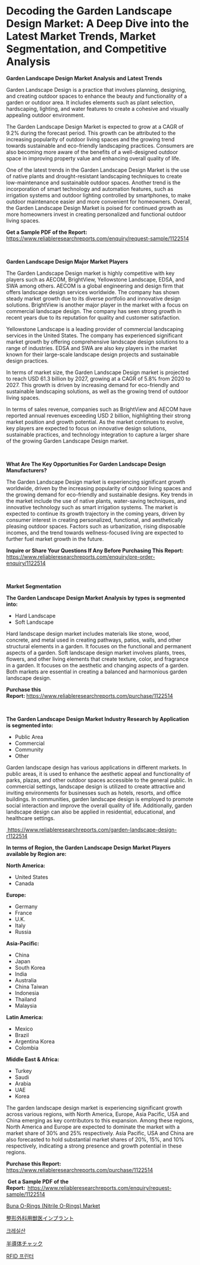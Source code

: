 <p><h1>Decoding the Garden Landscape Design Market: A Deep Dive into the Latest Market Trends, Market Segmentation, and Competitive Analysis</h1></p><p><strong>Garden Landscape Design Market Analysis and Latest Trends</strong></p>
<p><p>Garden Landscape Design is a practice that involves planning, designing, and creating outdoor spaces to enhance the beauty and functionality of a garden or outdoor area. It includes elements such as plant selection, hardscaping, lighting, and water features to create a cohesive and visually appealing outdoor environment.</p><p>The Garden Landscape Design Market is expected to grow at a CAGR of 9.2% during the forecast period. This growth can be attributed to the increasing popularity of outdoor living spaces and the growing trend towards sustainable and eco-friendly landscaping practices. Consumers are also becoming more aware of the benefits of a well-designed outdoor space in improving property value and enhancing overall quality of life.</p><p>One of the latest trends in the Garden Landscape Design Market is the use of native plants and drought-resistant landscaping techniques to create low-maintenance and sustainable outdoor spaces. Another trend is the incorporation of smart technology and automation features, such as irrigation systems and outdoor lighting controlled by smartphones, to make outdoor maintenance easier and more convenient for homeowners. Overall, the Garden Landscape Design Market is poised for continued growth as more homeowners invest in creating personalized and functional outdoor living spaces.</p></p>
<p><strong>Get a Sample PDF of the Report:&nbsp;</strong> <a href="https://www.reliableresearchreports.com/enquiry/request-sample/1122514">https://www.reliableresearchreports.com/enquiry/request-sample/1122514</a></p>
<p>&nbsp;</p>
<p><strong>Garden Landscape Design Major Market Players</strong></p>
<p><p>The Garden Landscape Design market is highly competitive with key players such as AECOM, BrightView, Yellowstone Landscape, EDSA, and SWA among others. AECOM is a global engineering and design firm that offers landscape design services worldwide. The company has shown steady market growth due to its diverse portfolio and innovative design solutions. BrightView is another major player in the market with a focus on commercial landscape design. The company has seen strong growth in recent years due to its reputation for quality and customer satisfaction.</p><p>Yellowstone Landscape is a leading provider of commercial landscaping services in the United States. The company has experienced significant market growth by offering comprehensive landscape design solutions to a range of industries. EDSA and SWA are also key players in the market known for their large-scale landscape design projects and sustainable design practices.</p><p>In terms of market size, the Garden Landscape Design market is projected to reach USD 61.3 billion by 2027, growing at a CAGR of 5.8% from 2020 to 2027. This growth is driven by increasing demand for eco-friendly and sustainable landscaping solutions, as well as the growing trend of outdoor living spaces.</p><p>In terms of sales revenue, companies such as BrightView and AECOM have reported annual revenues exceeding USD 2 billion, highlighting their strong market position and growth potential. As the market continues to evolve, key players are expected to focus on innovative design solutions, sustainable practices, and technology integration to capture a larger share of the growing Garden Landscape Design market.</p></p>
<p>&nbsp;</p>
<p><strong>What Are The Key Opportunities For Garden Landscape Design Manufacturers?</strong></p>
<p><p>The Garden Landscape Design market is experiencing significant growth worldwide, driven by the increasing popularity of outdoor living spaces and the growing demand for eco-friendly and sustainable designs. Key trends in the market include the use of native plants, water-saving techniques, and innovative technology such as smart irrigation systems. The market is expected to continue its growth trajectory in the coming years, driven by consumer interest in creating personalized, functional, and aesthetically pleasing outdoor spaces. Factors such as urbanization, rising disposable incomes, and the trend towards wellness-focused living are expected to further fuel market growth in the future.</p></p>
<p><strong>Inquire or Share Your Questions If Any Before Purchasing This Report:</strong> <a href="https://www.reliableresearchreports.com/enquiry/pre-order-enquiry/1122514">https://www.reliableresearchreports.com/enquiry/pre-order-enquiry/1122514</a></p>
<p>&nbsp;</p>
<p><strong>Market Segmentation</strong></p>
<p><strong>The Garden Landscape Design Market Analysis by types is segmented into:</strong></p>
<p><ul><li>Hard Landscape</li><li>Soft Landscape</li></ul></p>
<p><p>Hard landscape design market includes materials like stone, wood, concrete, and metal used in creating pathways, patios, walls, and other structural elements in a garden. It focuses on the functional and permanent aspects of a garden. Soft landscape design market involves plants, trees, flowers, and other living elements that create texture, color, and fragrance in a garden. It focuses on the aesthetic and changing aspects of a garden. Both markets are essential in creating a balanced and harmonious garden landscape design.</p></p>
<p><strong>Purchase this Report:&nbsp;</strong><a href="https://www.reliableresearchreports.com/purchase/1122514">https://www.reliableresearchreports.com/purchase/1122514</a></p>
<p>&nbsp;</p>
<p><strong>The Garden Landscape Design Market Industry Research by Application is segmented into:</strong></p>
<p><ul><li>Public Area</li><li>Commercial</li><li>Community</li><li>Other</li></ul></p>
<p><p>Garden landscape design has various applications in different markets. In public areas, it is used to enhance the aesthetic appeal and functionality of parks, plazas, and other outdoor spaces accessible to the general public. In commercial settings, landscape design is utilized to create attractive and inviting environments for businesses such as hotels, resorts, and office buildings. In communities, garden landscape design is employed to promote social interaction and improve the overall quality of life. Additionally, garden landscape design can also be applied in residential, educational, and healthcare settings.</p></p>
<p><a href="https://www.reliableresearchreports.com/garden-landscape-design-r1122514">&nbsp;https://www.reliableresearchreports.com/garden-landscape-design-r1122514</a></p>
<p><strong>In terms of Region, the Garden Landscape Design Market Players available by Region are:</strong></p>
<p>
    <p> <strong> North America: </strong>
        <ul>
            <li>United States</li>
            <li>Canada</li>
        </ul>
        </p> 
    <p> <strong> Europe: </strong>
        <ul>
            <li>Germany</li>
            <li>France</li>
            <li>U.K.</li>
            <li>Italy</li>
            <li>Russia</li>
        </ul>
        </p> 
    <p> <strong> Asia-Pacific: </strong>
        <ul>
            <li>China</li>
            <li>Japan</li>
            <li>South Korea</li>
            <li>India</li>
            <li>Australia</li>
            <li>China Taiwan</li>
            <li>Indonesia</li>
            <li>Thailand</li>
            <li>Malaysia</li>
        </ul>
        </p> 
    <p> <strong> Latin America: </strong>
        <ul>
            <li>Mexico</li>
            <li>Brazil</li>
            <li>Argentina Korea</li>
            <li>Colombia</li>
        </ul>
        </p> 
    <p> <strong> Middle East & Africa: </strong>
        <ul>
            <li>Turkey</li>
            <li>Saudi</li>
            <li>Arabia</li>
            <li>UAE</li>
            <li>Korea</li>
        </ul>
    </p>
    </p>
<p><p>The garden landscape design market is experiencing significant growth across various regions, with North America, Europe, Asia Pacific, USA and China emerging as key contributors to this expansion. Among these regions, North America and Europe are expected to dominate the market with a market share of 30% and 25% respectively. Asia Pacific, USA and China are also forecasted to hold substantial market shares of 20%, 15%, and 10% respectively, indicating a strong presence and growth potential in these regions.</p></p>
<p><strong>Purchase this Report: </strong><a href="https://www.reliableresearchreports.com/purchase/1122514">https://www.reliableresearchreports.com/purchase/1122514</a></p>
<p>&nbsp;<strong>Get a Sample PDF of the Report:&nbsp;&nbsp;</strong><a href="https://www.reliableresearchreports.com/enquiry/request-sample/1122514">https://www.reliableresearchreports.com/enquiry/request-sample/1122514</a></p>
<p><strong></strong></p>
<p><p><a href="https://www.linkedin.com/pulse/buna-o-rings-nitrile-market-size-examines-its-scope-primary-zsftf">Buna O-Rings (Nitrile O-Rings) Market</a></p><p><a href="https://medium.com/@barrymundy88/%E6%95%B4%E5%BD%A2%E5%A4%96%E7%A7%91%E7%8D%A3%E5%8C%BB%E3%82%A4%E3%83%B3%E3%83%97%E3%83%A9%E3%83%B3%E3%83%88%E5%B8%82%E5%A0%B4-%E5%B8%82%E5%A0%B4cagr-%E5%B8%82%E5%A0%B4%E3%83%88%E3%83%AC%E3%83%B3%E3%83%89-%E6%88%90%E9%95%B7%E6%88%A6%E7%95%A5%E3%81%AB%E9%96%A2%E3%81%99%E3%82%8B%E6%B4%9E%E5%AF%9F-564142aca783">整形外科用獣医インプラント</a></p><p><a href="https://medium.com/@jomosley1999/%ED%81%AC%EB%A0%88%EC%8B%A4%EC%82%B0-%EC%8B%9C%EC%9E%A5-%EB%8F%99%ED%96%A5-%EB%B0%8F-%EC%8B%9C%EC%9E%A5-%EB%B6%84%EC%84%9D%EC%9D%80-2024-2031%EB%85%84-%EA%B8%B0%EA%B0%84%EC%9D%84-%EC%98%88%EC%B8%A1%ED%95%A9%EB%8B%88%EB%8B%A4-2e7d33b1a71f">크레실산</a></p><p><a href="https://medium.com/@darieenson678546/%E5%8D%8A%E5%B0%8E%E4%BD%93%E3%82%A6%E3%82%A7%E3%83%8F%E3%83%9E%E3%83%BC%E3%82%B1%E3%83%83%E3%83%88%E3%81%AE%E8%AA%BF%E6%9F%BB%E3%83%AC%E3%83%9D%E3%83%BC%E3%83%88-%E3%81%9D%E3%81%AE%E6%AD%B4%E5%8F%B2%E3%81%A82031%E5%B9%B4%E3%81%BE%E3%81%A7%E3%81%AE%E4%BA%88%E6%B8%AC-df08521d6f94">半導体チャック</a></p><p><a href="https://medium.com/@wilsoniehn789562023/rfid-%ED%94%84%EB%A6%B0%ED%84%B0-%EC%8B%9C%EC%9E%A5-%EC%A0%84%EB%A7%9D-%EC%97%85%EC%A2%85-%EA%B0%9C%EC%9A%94-%EB%B0%8F-%EC%98%88%EC%B8%A1-2024%EB%85%84%EB%B6%80%ED%84%B0-2031%EB%85%84%EA%B9%8C%EC%A7%80-024cc00f2153">RFID 프린터</a></p></p>